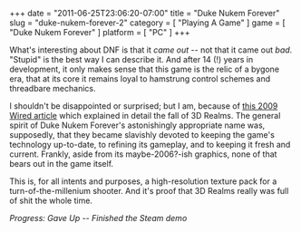 +++
date = "2011-06-25T23:06:20-07:00"
title = "Duke Nukem Forever"
slug = "duke-nukem-forever-2"
category = [ "Playing A Game" ]
game = [ "Duke Nukem Forever" ]
platform = [ "PC" ]
+++

What's interesting about DNF is that it <i>came out</i> -- not that it came out <i>bad</i>.  "Stupid" is the best way I can describe it.  And after 14 (!) years in development, it only makes sense that this game is the relic of a bygone era, that at its core it remains loyal to hamstrung control schemes and threadbare mechanics.

I shouldn't be disappointed or surprised; but I am, because of <a href="http://www.wired.com/magazine/2009/12/fail_duke_nukem/">this 2009 Wired article</a> which explained in detail the fall of 3D Realms.  The general spirit of Duke Nukem Forever's astonishingly appropriate name was, supposedly, that they became slavishly devoted to keeping the game's technology up-to-date, to refining its gameplay, and to keeping it fresh and current.  Frankly, aside from its maybe-2006?-ish graphics, none of that bears out in the game itself.

This is, for all intents and purposes, a high-resolution texture pack for a turn-of-the-millenium shooter.  And it's proof that 3D Realms really was full of shit the whole time.

<i>Progress: Gave Up -- Finished the Steam demo</i>